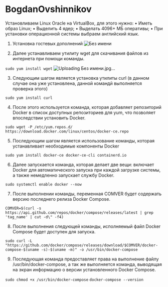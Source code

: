 # BogdanOvshinnikov
Установливаем Linux Oracle на VirtualBox, для этого нужно:
•  Иметь образ Linux;
•  Выделить 4 ядер;
•  Выделать 4096+ МБ оперативы;
•  При установки операционной системы выбраем английский язык.



1. Установка гостевых дополнений
![Без имени](https://github.com/user-attachments/assets/f43aed0f-cd3d-4707-8da0-6556894d96de)


2. Далее устанавливаем утилиту wget для скачивания файлов из интернета при помощи команды.
  
`sudo yum install wget`
![Uploading Без имени.jpg…]()


3. Следующим шагом является установка утилиты curl (в данном случае она уже установлена, данной командй выполняется проверка этого)

`sudo yum install curl`

4. После этого используется команда, которая добавляет репозиторий Docker в список доступных репозиториев для yum, что позволяет впоследствии установить Docker.

`sudo wget -P /etc/yum.repos.d/ https://download.docker.com/linux/centos/docker-ce.repo`

5. Последующим шагом является использование команды, которая устанавливает необходимые компоненты Docker

`sudo yum install docker-ce docker-ce-cli containerd.io`


6. Далее запускается команда, которая делает две вещи: включает Docker для автоматического запуска при каждой загрузке системы, а также немедленно запускает службу Docker.

`sudo systemctl enable docker --now`


7. После выполнении команды, переменная COMVER будет содержать версию последнего релиза Docker Compose.

`COMVER=$(curl -s https://api.github.com/repos/docker/compose/releases/latest | grep 'tag_name' | cut -d\" -f4)`


8. После выполнения следующей команды, исполняемый файл Docker Compose будет доступен для запуска.

`sudo curl -L "https://github.com/docker/compose/releases/download/$COMVER/docker-compose-$(uname -s)-$(uname -m)" -o /usr/bin/docker-compose`


9. Последующая команда предоставляет права на выполнение файлу /usr/bin/docker-compose, а так же выполняется команда, выводящая на экран информацию о версии установленного Docker Compose.

`sudo chmod +x /usr/bin/docker-compose`
`docker-compose --version`
